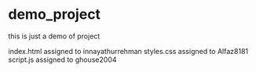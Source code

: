 # demo_project
this is just a demo of project

index.html  assigned to  innayathurrehman
styles.css  assigned to Alfaz8181
script.js  assigned to ghouse2004
